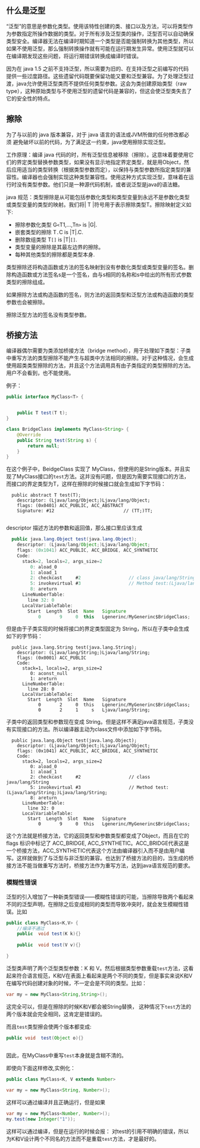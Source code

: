 ## 什么是泛型

“泛型”的意思是参数化类型。使用该特性创建的类、接口以及方法，可以将类型作为参数指定所操作数据的类型。对于所有涉及泛型类的操作，泛型否可以自动确保类型安全。编译器无法在编译时期知道一个类型是否能强制转换为其他类型，所以如果不使用泛型，那么强制转换操作就有可能在运行期发生异常。使用泛型就可以在编译期发现这些问题，将运行期错误转换成编译时错误。

因为在 java 1.5 之前不支持泛型，所以需要为旧的、在支持泛型之前编写的代码提供一些过度路径。这些遗留代码既要保留功能又要和泛型兼容。为了处理泛型过渡，java允许使用泛型类而不提供任何类型参数。这会为类创建原始类型（raw type），这种原始类型与不使用泛型的遗留代码是兼容的，但这会使泛型类失去了它的安全性的特点。

## 擦除

为了与以前的 java 版本兼容，对于 java 语言的语法或JVM所做的任何修改都必须 避免破坏以前的代码，为了满足这一约束，java使用擦除实现泛型。

工作原理：编译 java 代码的时，所有泛型信息被移除（擦除）。这意味着要使用它们的界定类型替换参数类型，如果没有显示地指定界定类型，就是用Object，然后应用适当的类型转换（根据类型参数而定），以保持与类型参数所指定类型的兼容性。编译器也会强制实现这种类型兼容性。使用这种方式实现泛型，意味着在运行时没有类型参数。他们只是一种源代码机制，或者说泛型是java的语法糖。

java 规范：类型擦除是从可能包括参数化类型和类型变量到永远不是参数化类型或类型变量的类型的映射。我们将| T |符号用于表示擦除类型T。擦除映射定义如下:

- 擦除参数化类型 G`<`T1,...,Tn`>` is |G|.
- 嵌套类型的擦除 T`.`C is |T|.C.
- 删除数组类型 T`[]` is |T|`[]`.
- 类型变量的擦除是其最左边界的擦除。
- 每种其他类型的擦除都是类型本身.

类型擦除还将构造函数或方法的签名映射到没有参数化类型或类型变量的签名。删除构造函数或方法签名s是一个签名，由与s相同的名称和s中给出的所有形式参数类型的擦除组成。

如果擦除方法或构造函数的签名，则方法的返回类型和泛型方法或构造函数的类型参数也会被擦除。

擦除泛型方法的签名没有类型参数。

## 桥接方法

编译器偶尔需要为类添加桥接方法（bridge method），用于处理如下类型：子类中重写方法的类型擦除不能产生与超类中方法相同的擦除。对于这种情况，会生成使用超类类型擦除的方法，并且这个方法调用具有由子类指定的类型擦除的方法。用户不会看到，也不能使用。

例子：

```java
public interface MyClass<T> {


    public T test(T t);
}
```

```java
class BridgeClass implements MyClass<String> {
    @Override
    public String test(String s) {
        return null;
    }
}
```

在这个例子中，BeidgeClass 实现了 MyClass，但使用的是String版本。并且实现了MyClass接口的`test`方法。这并没有问题，但是因为需要实现接口的方法，而接口的界定类型为T，这样在擦除的时候接口就会生成如下字节码：

```
  public abstract T test(T);
    descriptor: (Ljava/lang/Object;)Ljava/lang/Object;
    flags: (0x0401) ACC_PUBLIC, ACC_ABSTRACT
    Signature: #12                          // (TT;)TT;


```

descriptor 描述方法的参数和返回值，那么接口里应该生成

```java
  public java.lang.Object test(java.lang.Object);
    descriptor: (Ljava/lang/Object;)Ljava/lang/Object;
    flags: (0x1041) ACC_PUBLIC, ACC_BRIDGE, ACC_SYNTHETIC
    Code:
      stack=2, locals=2, args_size=2
         0: aload_0
         1: aload_1
         2: checkcast     #2                  // class java/lang/String
         5: invokevirtual #3                  // Method test:(Ljava/lang/String;)Ljava/lang/String;
         8: areturn
      LineNumberTable:
        line 32: 0
      LocalVariableTable:
        Start  Length  Slot  Name   Signature
            0       9     0  this   Lgenerinc/MyGenerinc$BridgeClass;
```

但是由于子类实现的时候将接口的界定类型固定为 String，所以在子类中会生成如下的字节码：

```
  public java.lang.String test(java.lang.String);
    descriptor: (Ljava/lang/String;)Ljava/lang/String;
    flags: (0x0001) ACC_PUBLIC
    Code:
      stack=1, locals=2, args_size=2
         0: aconst_null
         1: areturn
      LineNumberTable:
        line 28: 0
      LocalVariableTable:
        Start  Length  Slot  Name   Signature
            0       2     0  this   Lgenerinc/MyGenerinc$BridgeClass;
            0       2     1     s   Ljava/lang/String;

```

子类中的返回类型和参数现在变成 String。但是这样不满足java语言规范，子类没有实现接口的方法。所以编译器主动为class文件中添加如下字节码。

```
  public java.lang.Object test(java.lang.Object);
    descriptor: (Ljava/lang/Object;)Ljava/lang/Object;
    flags: (0x1041) ACC_PUBLIC, ACC_BRIDGE, ACC_SYNTHETIC
    Code:
      stack=2, locals=2, args_size=2
         0: aload_0
         1: aload_1
         2: checkcast     #2                  // class java/lang/String
         5: invokevirtual #3                  // Method test:(Ljava/lang/String;)Ljava/lang/String;
         8: areturn
      LineNumberTable:
        line 32: 0
      LocalVariableTable:
        Start  Length  Slot  Name   Signature
            0       9     0  this   Lgenerinc/MyGenerinc$BridgeClass;

```

这个方法就是桥接方法，它的返回类型和参数类型都变成了Object，而且在它的 flags 标识中标记了 ACC_BRIDGE, ACC_SYNTHETIC。ACC_BRIDGE代表这是一个桥接方法，ACC_SYNTHETIC代表这个方法由编译器引入而不是由用户编写。这样就做到了与泛型与非泛型的兼容。也达到了桥接方法的目的，当生成的桥接方法不能当做重写方法时，桥接方法作为重写方法，达到java语言规范的要求。

### 模糊性错误

泛型的引入增加了一种新类型错误——模糊性错误的可能，当擦除导致两个看起来不同的泛型声明，在擦除之后变成相同的类型而导致冲突时，就会发生模糊性错误。比如

```java
public class MyClass<K,V> {
    //编译不通过
    public  void test(K k){}
    
    public  void test(V v){}
    
}
```

泛型类声明了两个泛型类型参数：K 和 V。然后根据类型参数重载`test`方法，这看起来符合语言规范，K和V在表面上看起来是两个不同的类型，但是事实来说K和V在编写代码创建对象的时候，不一定会是不同的类型。比如：

```java
var my = new MyClass<String,String>();
```

这完全可以，但是在擦除的时候K和V都会被String替换， 这种情况下`test`方法的两个版本就会完全相同，这肯定是错误的。

而且`test`类型擦会使两个版本都变成:

   ```java
public void  test(Object o){}
    
   ```

因此，在MyClass中重写`test`本身就是含糊不清的。

即使向下面这样修改,实例化：

```java
public class MyClass<K, V extends Number>
```

```java
var my = new MyClass<String, Number>();
```

这样可以通过编译并且正确运行，但是如果

```java
var my = new MyClass<Number, Number>();
my.test(new Integer("1"));

```

这样可以通过编译，但是在运行的时候会报： 对test的引用不明确的错误，所以为K和V设计两个不同名的方法而不是重载`test`方法，才是最好的。